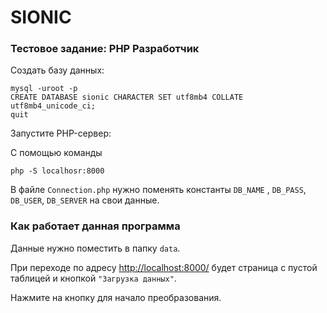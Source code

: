 # SIONIC


### Тестовое задание: PHP Разработчик

Создать базу данных:

```
mysql -uroot -p
CREATE DATABASE sionic CHARACTER SET utf8mb4 COLLATE utf8mb4_unicode_ci;
quit
```

Запустите PHP-сервер:

С помощью команды

```
php -S localhosr:8000 
```

В файле `Connection.php` нужно поменять константы `DB_NAME` , `DB_PASS`, `DB_USER`, `DB_SERVER` на свои данные.

### Как работает данная программа

Данные нужно поместить в папку `data`.

При переходе по адресу [http://localhost:8000/](http://localhost:8000/) будет страница с пустой таблицей и кнопкой `"Загрузка данных"`.

Нажмите на кнопку для начало преобразования.